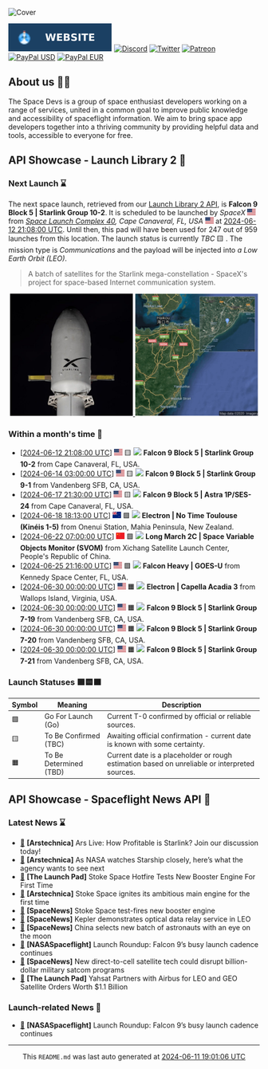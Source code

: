 ![Cover](https://raw.githubusercontent.com/TheSpaceDevs/Tutorials/main/assets/tsd_cover.png)


[![Website](https://raw.githubusercontent.com/TheSpaceDevs/Tutorials/e36b2c250ce7fcd4a801c1ed6cb1f9f9d031696b/assets/badge_tsd_website.svg)](https://thespacedevs.com/)
[![Discord](https://img.shields.io/badge/Discord-%237289DA.svg?style=for-the-badge&logo=discord&logoColor=white)](https://discord.gg/p7ntkNA)
[![Twitter](https://img.shields.io/badge/Twitter-%231DA1F2.svg?style=for-the-badge&logo=Twitter&logoColor=white)](https://twitter.com/TheSpaceDevs)
[![Patreon](https://img.shields.io/badge/Patreon-F96854?style=for-the-badge&logo=patreon&logoColor=white)](https://www.patreon.com/TheSpaceDevs)
[![PayPal USD](https://img.shields.io/badge/PayPal-00457C?style=for-the-badge&logo=paypal&logoColor=white&label=USD)](https://www.paypal.com/donate/?hosted_button_id=UCPX4EL6E9JFA)
[![PayPal EUR](https://img.shields.io/badge/PayPal-00457C?style=for-the-badge&logo=paypal&logoColor=white&label=EUR)](https://www.paypal.com/donate/?hosted_button_id=5S7MGGWJJBHL6)

## About us 🧑‍🚀
The Space Devs is a group of space enthusiast developers working on a range of
services, united in a common goal to improve public knowledge and accessibility
of spaceflight information. We aim to bring space app developers together into a
thriving community by providing helpful data and tools, accessible to everyone
for free.

## API Showcase - Launch Library 2 🚀

### Next Launch ⌛
The next space launch, retrieved from our
<a href="https://thespacedevs.com/llapi">Launch Library 2 API</a>, is
**Falcon 9 Block 5 | Starlink Group 10-2**. It is scheduled to be launched by *SpaceX*
<img width="17" src="https://raw.githubusercontent.com/lipis/flag-icons/main/flags/4x3/us.svg" />
from *<a href="https://en.wikipedia.org/wiki/Cape_Canaveral_Air_Force_Station_Space_Launch_Complex_40">Space Launch Complex 40</a>, Cape Canaveral, FL, USA*
<img width="17" src="https://raw.githubusercontent.com/lipis/flag-icons/main/flags/4x3/us.svg" />
at <a href="https://www.timeanddate.com/worldclock/fixedtime.html?iso=20240612T210800">2024-06-12 21:08:00 UTC</a>.  Until
then, this pad will have been used for 247
out of 959 launches from this location. The launch status is currently
*TBC* 🟨 . The mission type is
*Communications* and the payload will be injected
into *a Low Earth Orbit
(LEO)*.
<br>
<blockquote>
  A batch of satellites for the Starlink mega-constellation - SpaceX's project for space-based Internet communication system.
</blockquote>

<p float="left" align="center">
  <a href="https://en.wikipedia.org/wiki/Falcon_9" >
    <img alt="launch-image" width="49%" src="profile/cache/launch_image.png" />
  </a>
  <a href="https://www.google.com/maps?q=28.56194122,-80.57735736" >
    <img alt="pad-location" width="49%" src="profile/cache/new_pad_image.png"  />
  </a>
</p>

### Within a month's time 📅
- \[<a href="https://www.timeanddate.com/worldclock/fixedtime.html?iso=20240612T210800">2024-06-12 21:08:00 UTC</a>\]  <img width="17" src="https://raw.githubusercontent.com/lipis/flag-icons/main/flags/4x3/us.svg" /> 🟨  <a href="https://www.google.com/calendar/render?action=TEMPLATE&text=Falcon 9 Block 5 | Starlink Group 10-2&location=Cape Canaveral, FL, USA&dates=20240612T210800Z%2F20240613T013600Z"><img border="0" width="15" src="https://upload.wikimedia.org/wikipedia/commons/a/a5/Google_Calendar_icon_%282020%29.svg"></a> **Falcon 9 Block 5 | Starlink Group 10-2** from Cape Canaveral, FL, USA.
- \[<a href="https://www.timeanddate.com/worldclock/fixedtime.html?iso=20240614T030000">2024-06-14 03:00:00 UTC</a>\]  <img width="17" src="https://raw.githubusercontent.com/lipis/flag-icons/main/flags/4x3/us.svg" /> 🟨  <a href="https://www.google.com/calendar/render?action=TEMPLATE&text=Falcon 9 Block 5 | Starlink Group 9-1&location=Vandenberg SFB, CA, USA&dates=20240614T030000Z%2F20240614T070000Z"><img border="0" width="15" src="https://upload.wikimedia.org/wikipedia/commons/a/a5/Google_Calendar_icon_%282020%29.svg"></a> **Falcon 9 Block 5 | Starlink Group 9-1** from Vandenberg SFB, CA, USA.
- \[<a href="https://www.timeanddate.com/worldclock/fixedtime.html?iso=20240617T213000">2024-06-17 21:30:00 UTC</a>\]  <img width="17" src="https://raw.githubusercontent.com/lipis/flag-icons/main/flags/4x3/us.svg" /> 🟨  <a href="https://www.google.com/calendar/render?action=TEMPLATE&text=Falcon 9 Block 5 | Astra 1P/SES-24&location=Cape Canaveral, FL, USA&dates=20240617T213000Z%2F20240618T013000Z"><img border="0" width="15" src="https://upload.wikimedia.org/wikipedia/commons/a/a5/Google_Calendar_icon_%282020%29.svg"></a> **Falcon 9 Block 5 | Astra 1P/SES-24** from Cape Canaveral, FL, USA.
- \[<a href="https://www.timeanddate.com/worldclock/fixedtime.html?iso=20240618T181300">2024-06-18 18:13:00 UTC</a>\]  <img width="17" src="https://raw.githubusercontent.com/lipis/flag-icons/main/flags/4x3/nz.svg" /> 🟩  <a href="https://www.google.com/calendar/render?action=TEMPLATE&text=Electron | No Time Toulouse (Kinéis 1-5)&location=Onenui Station, Mahia Peninsula, New Zealand&dates=20240618T181300Z%2F20240618T181300Z"><img border="0" width="15" src="https://upload.wikimedia.org/wikipedia/commons/a/a5/Google_Calendar_icon_%282020%29.svg"></a> **Electron | No Time Toulouse (Kinéis 1-5)** from Onenui Station, Mahia Peninsula, New Zealand.
- \[<a href="https://www.timeanddate.com/worldclock/fixedtime.html?iso=20240622T070000">2024-06-22 07:00:00 UTC</a>\]  <img width="17" src="https://raw.githubusercontent.com/lipis/flag-icons/main/flags/4x3/cn.svg" /> 🟩  <a href="https://www.google.com/calendar/render?action=TEMPLATE&text=Long March 2C | Space Variable Objects Monitor (SVOM)&location=Xichang Satellite Launch Center, People&#x27;s Republic of China&dates=20240622T070000Z%2F20240622T070000Z"><img border="0" width="15" src="https://upload.wikimedia.org/wikipedia/commons/a/a5/Google_Calendar_icon_%282020%29.svg"></a> **Long March 2C | Space Variable Objects Monitor (SVOM)** from Xichang Satellite Launch Center, People's Republic of China.
- \[<a href="https://www.timeanddate.com/worldclock/fixedtime.html?iso=20240625T211600">2024-06-25 21:16:00 UTC</a>\]  <img width="17" src="https://raw.githubusercontent.com/lipis/flag-icons/main/flags/4x3/us.svg" /> 🟩  <a href="https://www.google.com/calendar/render?action=TEMPLATE&text=Falcon Heavy | GOES-U&location=Kennedy Space Center, FL, USA&dates=20240625T211600Z%2F20240625T231600Z"><img border="0" width="15" src="https://upload.wikimedia.org/wikipedia/commons/a/a5/Google_Calendar_icon_%282020%29.svg"></a> **Falcon Heavy | GOES-U** from Kennedy Space Center, FL, USA.
- \[<a href="https://www.timeanddate.com/worldclock/fixedtime.html?iso=20240630T000000">2024-06-30 00:00:00 UTC</a>\]  <img width="17" src="https://raw.githubusercontent.com/lipis/flag-icons/main/flags/4x3/us.svg" /> 🟧  <a href="https://www.google.com/calendar/render?action=TEMPLATE&text=Electron | Capella Acadia 3&location=Wallops Island, Virginia, USA&dates=20240630T000000Z%2F20240630T000000Z"><img border="0" width="15" src="https://upload.wikimedia.org/wikipedia/commons/a/a5/Google_Calendar_icon_%282020%29.svg"></a> **Electron | Capella Acadia 3** from Wallops Island, Virginia, USA.
- \[<a href="https://www.timeanddate.com/worldclock/fixedtime.html?iso=20240630T000000">2024-06-30 00:00:00 UTC</a>\]  <img width="17" src="https://raw.githubusercontent.com/lipis/flag-icons/main/flags/4x3/us.svg" /> 🟧  <a href="https://www.google.com/calendar/render?action=TEMPLATE&text=Falcon 9 Block 5 | Starlink Group 7-19&location=Vandenberg SFB, CA, USA&dates=20240630T000000Z%2F20240630T000000Z"><img border="0" width="15" src="https://upload.wikimedia.org/wikipedia/commons/a/a5/Google_Calendar_icon_%282020%29.svg"></a> **Falcon 9 Block 5 | Starlink Group 7-19** from Vandenberg SFB, CA, USA.
- \[<a href="https://www.timeanddate.com/worldclock/fixedtime.html?iso=20240630T000000">2024-06-30 00:00:00 UTC</a>\]  <img width="17" src="https://raw.githubusercontent.com/lipis/flag-icons/main/flags/4x3/us.svg" /> 🟧  <a href="https://www.google.com/calendar/render?action=TEMPLATE&text=Falcon 9 Block 5 | Starlink Group 7-20&location=Vandenberg SFB, CA, USA&dates=20240630T000000Z%2F20240630T000000Z"><img border="0" width="15" src="https://upload.wikimedia.org/wikipedia/commons/a/a5/Google_Calendar_icon_%282020%29.svg"></a> **Falcon 9 Block 5 | Starlink Group 7-20** from Vandenberg SFB, CA, USA.
- \[<a href="https://www.timeanddate.com/worldclock/fixedtime.html?iso=20240630T000000">2024-06-30 00:00:00 UTC</a>\]  <img width="17" src="https://raw.githubusercontent.com/lipis/flag-icons/main/flags/4x3/us.svg" /> 🟧  <a href="https://www.google.com/calendar/render?action=TEMPLATE&text=Falcon 9 Block 5 | Starlink Group 7-21&location=Vandenberg SFB, CA, USA&dates=20240630T000000Z%2F20240630T000000Z"><img border="0" width="15" src="https://upload.wikimedia.org/wikipedia/commons/a/a5/Google_Calendar_icon_%282020%29.svg"></a> **Falcon 9 Block 5 | Starlink Group 7-21** from Vandenberg SFB, CA, USA.


### Launch Statuses 🟩🟨🟧
<p align="center">
    <table class="tg">
    <thead>
      <tr>
        <th class="tg-0pky">Symbol</th>
        <th class="tg-0pky">Meaning</th>
        <th class="tg-0pky">Description</th>
      </tr>
    </thead>
    <tbody>
      <tr>
        <td class="tg-0pky">🟩</td>
        <td class="tg-0pky">Go For Launch (Go)</td>
        <td class="tg-0pky">Current T-0 confirmed by official or reliable sources.</td>
      </tr>
      <tr>
        <td class="tg-0pky">🟨</td>
        <td class="tg-0pky">To Be Confirmed (TBC)</td>
        <td class="tg-0pky">Awaiting official confirmation - current date is known with some certainty.</td>
      </tr>
      <tr>
        <td class="tg-0pky">🟧</td>
        <td class="tg-0pky">To Be Determined (TBD)</td>
        <td class="tg-0pky">Current date is a placeholder or rough estimation based on unreliable or interpreted sources.</td>
      </tr>
    </tbody>
    </table>
</p>

## API Showcase - Spaceflight News API 📰

### Latest News ⌛
- <a href="https://arstechnica.com/space/2024/06/ars-live-caleb-henry-joins-us-to-discuss-the-profitability-of-starlink/" >🔗</a> **[Arstechnica]** Ars Live: How Profitable is Starlink? Join our discussion today!
- <a href="https://arstechnica.com/space/2024/06/as-nasa-watches-starship-closely-heres-what-the-agency-wants-to-see-next/" >🔗</a> **[Arstechnica]** As NASA watches Starship closely, here’s what the agency wants to see next
- <a href="https://tlpnetwork.com/news/america/stoke-space-hotfire-tests-new-booster-engine-for-first-time" >🔗</a> **[The Launch Pad]** Stoke Space Hotfire Tests New Booster Engine For First Time
- <a href="https://arstechnica.com/space/2024/06/stoke-space-ignites-its-ambitious-main-engine-for-the-first-time/" >🔗</a> **[Arstechnica]** Stoke Space ignites its ambitious main engine for the first time
- <a href="https://spacenews.com/stoke-space-test-fires-new-booster-engine/" >🔗</a> **[SpaceNews]** Stoke Space test-fires new booster engine
- <a href="https://spacenews.com/kepler-demonstrates-optical-data-relay-service-in-leo/" >🔗</a> **[SpaceNews]** Kepler demonstrates optical data relay service in LEO
- <a href="https://spacenews.com/china-selects-new-batch-of-astronauts-with-an-eye-on-the-moon/" >🔗</a> **[SpaceNews]** China selects new batch of astronauts with an eye on the moon
- <a href="https://www.nasaspaceflight.com/2024/06/launch-roundup-061024/" >🔗</a> **[NASASpaceflight]** Launch Roundup: Falcon 9’s busy launch cadence continues
- <a href="https://spacenews.com/new-direct-to-cell-satellite-tech-could-disrupt-billion-dollar-military-satcom-programs/" >🔗</a> **[SpaceNews]** New direct-to-cell satellite tech could disrupt billion-dollar military satcom programs
- <a href="https://tlpnetwork.com/news/america/yahsat-partners-with-airbus-for-leo-and-geo-satellite-orders-worth-11-billion" >🔗</a> **[The Launch Pad]** Yahsat Partners with Airbus for LEO and GEO Satellite Orders Worth $1.1 Billion


### Launch-related News 🚀

- <a href="https://www.nasaspaceflight.com/2024/06/launch-roundup-061024/" >🔗</a> **[NASASpaceflight]** Launch Roundup: Falcon 9’s busy launch cadence continues


<hr>
  <div align="center">
  This <code>README.md</code> was last auto generated at <a href="https://www.timeanddate.com/worldclock/fixedtime.html?iso=20240611T190106">2024-06-11 19:01:06 UTC</a>
  <br>
  <!-- <a href="https://medium.com/@g.h.garrett" target="_blank">Learn to add space launches to your profile here!</a> -->
</div>